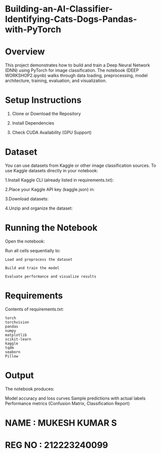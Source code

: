 # Building-an-AI-Classifier-Identifying-Cats-Dogs-Pandas-with-PyTorch
  
# Overview

This project demonstrates how to build and train a Deep Neural Network (DNN) using PyTorch for image classification.
The notebook (DEEP WORKSHOP2.ipynb) walks through data loading, preprocessing, model architecture, training, evaluation, and visualization.

# Setup Instructions

1. Clone or Download the Repository

2. Install Dependencies

3. Check CUDA Availability (GPU Support)


# Dataset

You can use datasets from Kaggle or other image classification sources.
To use Kaggle datasets directly in your notebook:

1.Install Kaggle CLI (already listed in requirements.txt):

2.Place your Kaggle API key (kaggle.json) in:

3.Download datasets:

4.Unzip and organize the dataset:

# Running the Notebook

Open the notebook:

Run all cells sequentially to:

    Load and preprocess the dataset

    Build and train the model

    Evaluate performance and visualize results

 # Requirements

Contents of requirements.txt:
```
torch
torchvision
pandas
numpy
matplotlib
scikit-learn
kaggle
tqdm
seaborn
Pillow
```

# Output

The notebook produces:

Model accuracy and loss curves
Sample predictions with actual labels
Performance metrics (Confusion Matrix, Classification Report)


# NAME   : MUKESH KUMAR S
# REG NO : 212223240099
